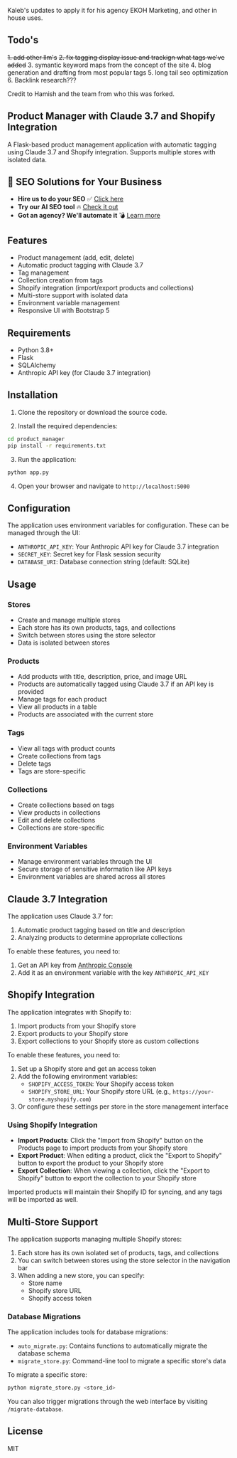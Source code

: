 Kaleb's updates to apply it for his agency EKOH Marketing, and other in house uses.


## Todo's
~~1. add other llm's~~
~~2. fix tagging display issue and trackign what tags we've added~~
3. symantic keyword maps from the concept of the site
4. blog generation and drafting from most popular tags
5. long tail seo optimization
6. Backlink research???



Credit to  Hamish and the team from who this was forked.
## Product Manager with Claude 3.7 and Shopify Integration

A Flask-based product management application with automatic tagging using Claude 3.7 and Shopify integration. Supports multiple stores with isolated data.

## 🚀 SEO Solutions for Your Business

- **Hire us to do your SEO** ✅ [Click here](https://bit.ly/3X4Bjps)  
- **Try our AI SEO tool** 🔥 [Check it out](https://bit.ly/3CHQ7DK)  
- **Got an agency? We'll automate it** 💣 [Learn more](https://bit.ly/3X4Bjps)  


## Features

- Product management (add, edit, delete)
- Automatic product tagging with Claude 3.7
- Tag management
- Collection creation from tags
- Shopify integration (import/export products and collections)
- Multi-store support with isolated data
- Environment variable management
- Responsive UI with Bootstrap 5

## Requirements

- Python 3.8+
- Flask
- SQLAlchemy
- Anthropic API key (for Claude 3.7 integration)

## Installation

1. Clone the repository or download the source code.

2. Install the required dependencies:

```bash
cd product_manager
pip install -r requirements.txt
```

3. Run the application:

```bash
python app.py
```

4. Open your browser and navigate to `http://localhost:5000`

## Configuration

The application uses environment variables for configuration. These can be managed through the UI:

- `ANTHROPIC_API_KEY`: Your Anthropic API key for Claude 3.7 integration
- `SECRET_KEY`: Secret key for Flask session security
- `DATABASE_URI`: Database connection string (default: SQLite)

## Usage

### Stores

- Create and manage multiple stores
- Each store has its own products, tags, and collections
- Switch between stores using the store selector
- Data is isolated between stores

### Products

- Add products with title, description, price, and image URL
- Products are automatically tagged using Claude 3.7 if an API key is provided
- Manage tags for each product
- View all products in a table
- Products are associated with the current store

### Tags

- View all tags with product counts
- Create collections from tags
- Delete tags
- Tags are store-specific

### Collections

- Create collections based on tags
- View products in collections
- Edit and delete collections
- Collections are store-specific

### Environment Variables

- Manage environment variables through the UI
- Secure storage of sensitive information like API keys
- Environment variables are shared across all stores

## Claude 3.7 Integration

The application uses Claude 3.7 for:

1. Automatic product tagging based on title and description
2. Analyzing products to determine appropriate collections

To enable these features, you need to:

1. Get an API key from [Anthropic Console](https://console.anthropic.com/)
2. Add it as an environment variable with the key `ANTHROPIC_API_KEY`

## Shopify Integration

The application integrates with Shopify to:

1. Import products from your Shopify store
2. Export products to your Shopify store
3. Export collections to your Shopify store as custom collections

To enable these features, you need to:

1. Set up a Shopify store and get an access token
2. Add the following environment variables:
   - `SHOPIFY_ACCESS_TOKEN`: Your Shopify access token
   - `SHOPIFY_STORE_URL`: Your Shopify store URL (e.g., `https://your-store.myshopify.com`)
3. Or configure these settings per store in the store management interface

### Using Shopify Integration

- **Import Products**: Click the "Import from Shopify" button on the Products page to import products from your Shopify store
- **Export Product**: When editing a product, click the "Export to Shopify" button to export the product to your Shopify store
- **Export Collection**: When viewing a collection, click the "Export to Shopify" button to export the collection to your Shopify store

Imported products will maintain their Shopify ID for syncing, and any tags will be imported as well.

## Multi-Store Support

The application supports managing multiple Shopify stores:

1. Each store has its own isolated set of products, tags, and collections
2. You can switch between stores using the store selector in the navigation bar
3. When adding a new store, you can specify:
   - Store name
   - Shopify store URL
   - Shopify access token

### Database Migrations

The application includes tools for database migrations:

- `auto_migrate.py`: Contains functions to automatically migrate the database schema
- `migrate_store.py`: Command-line tool to migrate a specific store's data

To migrate a specific store:

```bash
python migrate_store.py <store_id>
```

You can also trigger migrations through the web interface by visiting `/migrate-database`.

## License

MIT

